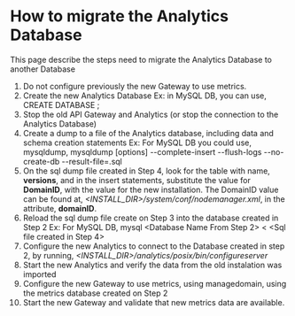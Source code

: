 # How to migrate the Analytics Database
This page describe the steps need to migrate the Analytics Database to another Database

1. Do not configure previously the new Gateway to use metrics.
2. Create the new Analytics Database
Ex: in MySQL DB, you can use, CREATE DATABASE <DatabaseName>;
3. Stop the old API Gateway and Analytics (or stop the connection to the Analytics Database)
4. Create a dump to a file of the Analytics database, including data and schema creation statements
Ex: For MySQL DB you could use, mysqldump, 
mysqldump [options] <AnalyticsDBName> --complete-insert --flush-logs --no-create-db --result-file=<filename>.sql   
5. On the sql dump file created in Step 4, look for the table with name, **versions**, and in the insert statements, substitute the value for **DomainID**, with the value for the new installation.
The DomainID value can be found at, *<INSTALL_DIR>/system/conf/nodemanager.xml*, in the attribute, **domainID**.
6. Reload the sql dump file create on Step 3 into the database created in Step 2
Ex: For MySQL DB,  mysql <Database Name From Step 2> < <Sql file created in Step 4>
7. Configure the new Analytics to connect to the Database created in step 2, by running, *<INSTALL_DIR>/analytics/posix/bin/configureserver*
8. Start the new Analytics and verify the data from the old instalation was imported
9. Configure the new Gateway to use metrics, using managedomain, using the metrics database created on Step 2
10. Start the new Gateway and  validate that new metrics data are available.
